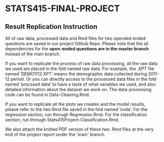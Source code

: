 # STATS415-FINAL-PROJECT

## Result Replication Instruction

All of raw data, processed data and Rmd files for two opended ended questions are saved in our project Github Repo. Please note that the all dependencies for the **open-ended questions are in the master branch** instead of the main branch.

If you want to replicate the process of raw data processing, all the raw data we used are placed in the fold named raw data. For example, the .XPT file named ’DEMO1112.XPT’ means the demographic data collected during 2011-12 period. Or you can directly access to the processed data files in the fold named ’procssed data’ to have a taste of what variables we used, and also detailed information about the dataset we work on. The data-processing code can be found in Data-Cleaning.Rmd.

If you want to replicate all the plots we creates and the model results, please refer to the two Rmd.file saved in the fold named ’code’. For the regression section, run through Regression.Rmd. For the classification section, run through Stats415Project-Classification.Rmd.

We also attach the knitted PDF version of these two .Rmd files at the very end of the project report under the 'main' branch.

